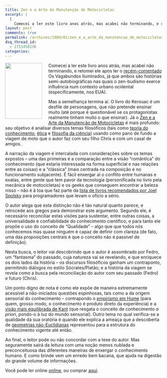```yaml
---
title: Zen e a Arte da Manutenção de Motocicletas
excerpt: |
  |
    Comecei a ler este livro anos atrás, mas acabei não terminando, e retomei ele após ler o recém-comentado Os Vagabundos Iluminados, já que ambos são histórias semi-autobiográficas nas quais o zen-budismo exerce influência num contexto urbano ocidental (especificamente, nos EUA)....
layout: post
comments: true
permalink: /archives/2009/01/zen_e_a_arte_da_manutencao_de_motocicletas.html
dsq_thread_id:
  - 1751450236
categories:
---
```

<span class="mt-enclosure mt-enclosure-image"><a href="http://www.submarino.com.br/produto/1/1966289/zen+e+a+arte+da+manutencao+de+motocicletas:+uma+investigacao+sobre+...?franq=273452"><img class="mt-image-left" style="float: left; margin: 0 20px 20px 0;" title="Zen e a Arte da Manutenção de Motocicletas (clique para comprar)" src="//chester.me/archives/img/mt/2009/01/15/zamm.jpg" border="0" alt="" width="119" height="180" /></a></span>Comecei a ler este livro anos atrás, mas acabei não terminando, e retomei ele após ler o [recém-comentado][1] Os Vagabundos Iluminados, já que ambos são histórias semi-autobiográficas nas quais o zen-budismo exerce influência num contexto urbano ocidental (especificamente, nos EUA).

Mas a semelhança termina aí. O livro do Kerouac é um desfile de personagens, que não pretende ensinar muito (até porque é questionável se os protagonistas realmente tinham muito o que ensinar). Já o [Zen e a Arte da Manutenção de Motocicletas][2] é mais profundo: seu objetivo é analisar diversos temas filosóficos (tais como [teoria do conhecimento][3], [ética][4] e [filosofia da ciência][5]) usando como pano de fundo a viagem de moto que o autor faz com seu filho Chris e com um casal de amigos.

A narração da viagem é intercalada com considerações sobre os temas expostos &#8211; uma das primeiras é a comparação entre a visão &#8220;romântica&#8221; do conhecimento (que estaria interessada na forma superficial e nas relações entre as coisas) e a &#8220;clássica&#8221; (mais centrada na composição e no funcionamento subjacente). É fácil enxergar aí o conflito entre humanas e exatas, entre gente que tem pavor da tecnologia (personificada no livro pela mecânica de motocicletas) e os geeks que conseguem encontrar a beleza nisso &#8211; não é à toa que faz parte da [lista de livros recomendados por Joel Spolsky][6] para programadores que levam o ofício a sério.

O autor alega que esta distinção não é tão natural quanto parece, e retrocede aos gregos para demonstrar este argumento. Segundo ele, é necessário reconciliar estas visões para sustentar, entre outras coisas, a universalidade e confiabilidade do conhecimento científico, e para tanto ele propõe o uso do conceito de &#8220;Qualidade&#8221; &#8211; algo que que todos nós conhecemos mas quase ninguém é capaz de definir com clareza (de fato, uma das proposições centrais é que o conceito não é passível de definição).

Nesta busca, o leitor vai descobrindo que o autor é assombrado por Fedro, um &#8220;fantasma&#8221; do passado, cuja natureza vai se revelando, e que enriquece os dois lados da história &#8211; os discursos filosóficos ganham um contraponto, permitindo diálogos no estilo Sócrates/Platão; e a história da viagem se revela como a busca pela reconciliação do autor com seu passado (Fedro) e futuro (Chris).

Um ponto digno de nota é como ele expõe de maneira extremamente acessível a não-iniciados questões espinhosas, tais como a da origem sensorial do conhecimento &#8211; contrapondo o [empirismo em Hume][5] (para quem, grosso modo, o conhecimento é produto direto da experiência) e a [visão mais equilibrada de Kant][7] (que resgata o conceito de conhecimento *a priori*, pondo-o à luz do mundo sensorial). Outro tema no qual verifica-se a qualidade da sua oratória é quando ele explica a ameaça que a descoberta de [geometrias não-Euclidianas][8] representou para a estrutura do conhecimento vigente até então.

Ao final, o leitor pode ou não concordar com a tese do autor. Mas seguramente sairá da leitura com uma noção menos nublada e preconceituosa das diferentes maneiras de enxergar o conhecimento humano. E como brinde vem um enredo bem bacana, que ajuda na digestão do grande volume de informações.

Você pode ler online [online][9], ou comprar [aqui][2].

 [1]: //chester.me/archives/2009/01/os_vagabundos_iluminados_the_dharma_bums.html
 [2]: http://www.submarino.com.br/produto/1/1966289/zen+e+a+arte+da+manutencao+de+motocicletas:+uma+investigacao+sobre+...?franq=273452
 [3]: http://pt.wikipedia.org/wiki/Epistemologia
 [4]: http://en.wikipedia.org/wiki/Ethics
 [5]: http://filosofar.blogs.sapo.pt/arquivo/1060087.html
 [6]: http://www.joelonsoftware.com/navLinks/fog0000000262.html
 [7]: http://ocanto.no.sapo.pt/apoio/kant.htm
 [8]: http://www.educ.fc.ul.pt/docentes/opombo/seminario/alice/geometria_ne.htm
 [9]: http://virtualschool.edu/mon/Quality/PirsigZen/
